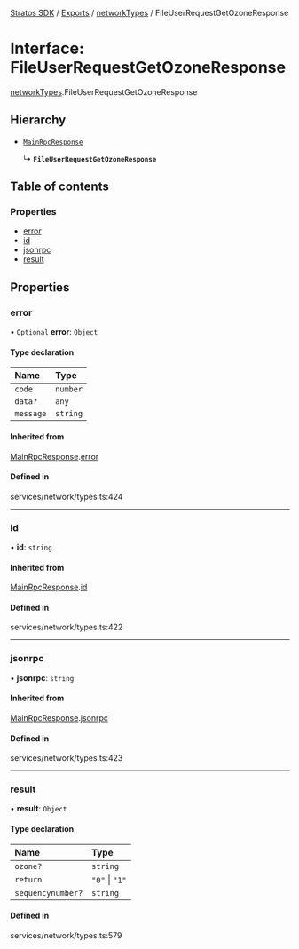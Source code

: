 [Stratos SDK](../README.md) / [Exports](../modules.md) / [networkTypes](../modules/networkTypes.md) / FileUserRequestGetOzoneResponse

# Interface: FileUserRequestGetOzoneResponse

[networkTypes](../modules/networkTypes.md).FileUserRequestGetOzoneResponse

## Hierarchy

- [`MainRpcResponse`](networkTypes.MainRpcResponse.md)

  ↳ **`FileUserRequestGetOzoneResponse`**

## Table of contents

### Properties

- [error](networkTypes.FileUserRequestGetOzoneResponse.md#error)
- [id](networkTypes.FileUserRequestGetOzoneResponse.md#id)
- [jsonrpc](networkTypes.FileUserRequestGetOzoneResponse.md#jsonrpc)
- [result](networkTypes.FileUserRequestGetOzoneResponse.md#result)

## Properties

### error

• `Optional` **error**: `Object`

#### Type declaration

| Name | Type |
| :------ | :------ |
| `code` | `number` |
| `data?` | `any` |
| `message` | `string` |

#### Inherited from

[MainRpcResponse](networkTypes.MainRpcResponse.md).[error](networkTypes.MainRpcResponse.md#error)

#### Defined in

services/network/types.ts:424

___

### id

• **id**: `string`

#### Inherited from

[MainRpcResponse](networkTypes.MainRpcResponse.md).[id](networkTypes.MainRpcResponse.md#id)

#### Defined in

services/network/types.ts:422

___

### jsonrpc

• **jsonrpc**: `string`

#### Inherited from

[MainRpcResponse](networkTypes.MainRpcResponse.md).[jsonrpc](networkTypes.MainRpcResponse.md#jsonrpc)

#### Defined in

services/network/types.ts:423

___

### result

• **result**: `Object`

#### Type declaration

| Name | Type |
| :------ | :------ |
| `ozone?` | `string` |
| `return` | ``"0"`` \| ``"1"`` |
| `sequencynumber?` | `string` |

#### Defined in

services/network/types.ts:579

